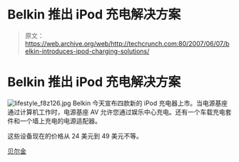 # Belkin 推出 iPod 充电解决方案

> 原文：<https://web.archive.org/web/http://techcrunch.com:80/2007/06/07/belkin-introduces-ipod-charging-solutions/>

# Belkin 推出 iPod 充电解决方案

![lifestyle_f8z126.jpg](img/ea1f48fdf752cafa399f73b7904db178.png)
Belkin 今天宣布四款新的 iPod 充电器上市。当电源基座通过计算机工作时，电源基座 AV 允许您通过娱乐中心充电。还有一个车载充电套件和一个墙上充电的电源适配器。

这些设备现在的价格从 24 美元到 49 美元不等。

[贝尔金](https://web.archive.org/web/20130628152102/http://www.belkin.com/)